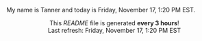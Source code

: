 My name is Tanner and today is Friday, November 17, 1:20 PM EST.

<p align="center">This <i>README</i> file is generated <b>every 3 hours</b>!</br>Last refresh: Friday, November 17, 1:20 PM EST<br /></p>
